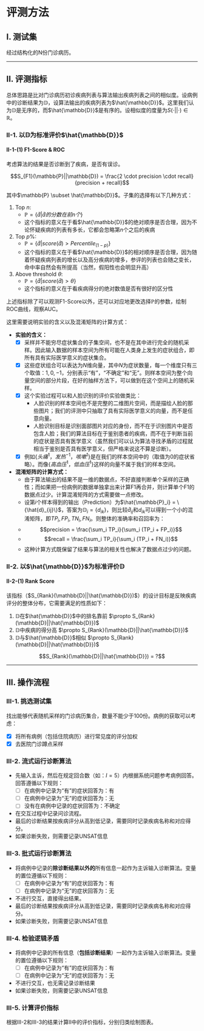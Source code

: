 # 评测方法

## I. 测试集
经过结构化的N份门诊病历。

---

## II. 评测指标
总体思路是比对门诊病历初诊疾病列表与算法输出疾病列表之间的相似度。设病例中的诊断结果为$\mathbb{D}$，设算法输出的疾病列表为$\hat{\mathbb{D}}$。这里我们认为$\mathbb{D}$是无序的，而$\hat{\mathbb{D}}$是有序的。设相似度的度量为$S(\cdot || \cdot) \in \mathbb{R}$。

### II-1. 以$\mathbb{D}$为标准评价$\hat{\mathbb{D}}$
#### II-1-(1) F1-Score & ROC
考虑算法的结果是否诊断到了疾病，是否有误诊。

$$S_{F1}(\mathbb{P}||\mathbb{D}) = \frac{2 \cdot precision \cdot recall}{precision + recall}$$

其中$\mathbb{P} \subset \hat{\mathbb{D}}$。子集的选择有以下几种方式：
1. Top $n$:
   - $\mathbb{P} = \{\hat{d} | \hat{d}的分数在前n个\}$
   - 这个指标的意义在于看$\hat{\mathbb{D}}$的绝对顺序是否合理，因为不论怀疑疾病的列表有多长，它都会忽略第$n$个之后的疾病
2. Top $p\%$:
   - $\mathbb{P} = \{\hat{d} | score(\hat{d}) > Percentile_{(1-p)}\}$
   - 这个指标的意义在于看$\hat{\mathbb{D}}$的相对顺序是否合理，因为随着怀疑疾病列表的增长以及高分疾病的增多，参评的列表也会随之变长，命中率自然会有所提高（当然，假阳性也会明显升高）
3. Above threshold $\theta$:
   - $\mathbb{P} = \{\hat{d} | score(\hat{d}) > \theta\}$
   - 这个指标的意义在于看疾病得分的绝对数值是否有很好的区分性

上述指标除了可以观测F1-Score以外，还可以对应地更改选择$\mathbb{P}$的参数，绘制ROC曲线，观察AUC。

这里需要说明实验的含义以及混淆矩阵的计算方式：
- **实验的含义：**
  - [x] 采样并不能穷尽症状集合的子集空间，也不是在其中进行完全的随机采样。因此输入数据的样本空间为所有可能在人类身上发生的症状组合，即所有具有实际医学意义的症状集合。
  - [x] 这些症状组合可以表达为$N$维向量，其中$N$为症状数量，每一个维度只有三个取值：$1, 0, -1$，分别表示“有”，“不确定”和“无”。则样本空间为整个向量空间的部分片段，在好的抽样方法下，可以做到在这个空间上的随机采样。
  - [x] 这个实验过程可以和人脸识别的评价实验做类比：
    - 人脸识别的样本空间也不是完整的二维图片空间，而是描绘人脸的那些图片；我们的评测中只抽取了具有实际医学意义的向量，而不是任意向量。
    - 人脸识别目标是识别面部图片对应的身份，而不在于识别图片中是否包含人脸；我们的算法目标在于鉴别患者的疾病，而不在于判断当前的症状是否具有医学意义（虽然我们可以认为算法寻找矛盾的过程就相当于鉴别是否具有医学意义，但严格来说这不算是诊断）。
  - [x] 例如$\{头痛^1，发热^{-1}，咳嗽^1\}$是在我们的样本空间中的（取值为0的症状省略）。而像$\{高血压^1，低血压^1\}$这样的向量不属于我们的样本空间。
- **混淆矩阵的计算方式：**
  - 由于算法输出的结果不是一维的数据点，不好直接判断单个采样的正确性；而如果把一份病例的数据单独拿出来计算F1再合并，则计算单个F1的数据点过少。计算混淆矩阵的方式需要做一点修改。
  - 设第$i$个样本得到的输出（Prediction）为$\hat{\mathbb{P}_i} = \{\hat{d}_{ij}\}$，答案为$\mathbb{D}_i = \{d_{ik}\}$，则比较$\hat{d}_{ij}$和$d_{ik}$可以得到一个小的混淆矩阵，即$TP_i, FP_i, TN_i, FN_i$。则整体的准确率和召回率为：
  - $$precision = \frac{\sum_i TP_i}{\sum_i (TP_i + FP_i)}$$
  - $$recall = \frac{\sum_i TP_i}{\sum_i (TP_i + FN_i)}$$
  - 这种计算方式既保留了结果与算法的相关性也解决了数据点过少的问题。

### II-2. 以$\hat{\mathbb{D}}$为标准评价$\mathbb{D}$
#### II-2-(1) Rank Score
该指标（$S_{Rank}(\mathbb{D}||\hat{\mathbb{D}})$）的设计目标是反映疾病评分的整体分布，它需要满足的性质如下：
1. $\mathbb{D}$在$\hat{\mathbb{D}}$中的排名靠前 $\propto S_{Rank}(\mathbb{D}||\hat{\mathbb{D}})$
2. $\mathbb{D}$中疾病的得分高 $\propto S_{Rank}(\mathbb{D}||\hat{\mathbb{D}})$
3. $\mathbb{D}$与$\hat{\mathbb{D}}$相似 $\propto S_{Rank}(\mathbb{D}||\hat{\mathbb{D}})$

$$S_{Rank}(\mathbb{D}||\hat{\mathbb{D}}) = ?$$

---

## III. 操作流程

### III-1. 挑选测试集
找出能够代表随机采样的门诊病历集合，数量不能少于100份。病例的获取可以考虑：
- [x] 将所有病例（包括住院病历）进行常见度的评分加权
- [x] 去医院门诊蹲点采样

### III-2. 流式运行诊断算法
- 先输入主诉，然后在规定回合数（如：$I=5$）内根据系统问题参考病例回答。回答遵循以下规则：
  - [ ] 在病例中记录为“有”的症状回答为：有
  - [ ] 在病例中记录为“无”的症状回答为：无
  - [ ] 没有在病例中记录的症状回答为：不确定
- 在交互过程中记录问诊流程。
- 最后的诊断结果按疾病评分从高到低记录，需要同时记录疾病名称和对应得分。
- 如果诊断失败，则需要记录UNSAT信息

### III-3. 批式运行诊断算法
- 将病例中记录的**除诊断结果以外的**所有信息一起作为主诉输入诊断算法。变量的置位遵循以下规则：
  - [ ] 在病例中记录为“有”的症状回答为：有
  - [ ] 在病例中记录为“无”的症状回答为：无
- 不进行交互，直接得出结果。
- 最后的诊断结果按疾病评分从高到低记录，需要同时记录疾病名称和对应得分。
- 如果诊断失败，则需要记录UNSAT信息

### III-4. 检验逻辑矛盾
- 将病例中记录的所有信息（**包括诊断结果**）一起作为主诉输入诊断算法。变量的置位遵循以下规则：
  - [ ] 在病例中记录为“有”的症状回答为：有
  - [ ] 在病例中记录为“无”的症状回答为：无
- 不进行交互，也无需记录诊断结果
- 如果诊断失败，则需要记录UNSAT信息

### III-5. 计算评价指标
根据III-2和III-3的结果计算II中的评价指标，分别归类绘制图表。
